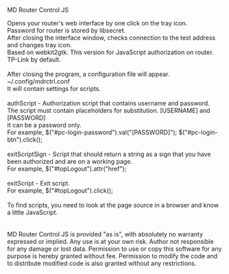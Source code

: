 MD Router Control JS

Opens your router's web interface by one click on the tray icon.\
Password for router is stored by libsecret.\
After closing the interface window, checks connection to the test address and changes tray icon.\
Based on webkit2gtk. This version for JavaScript authorization on router. TP-Link by default.\
\
After closing the program, a configuration file will appear. ~/.config/mdrctrl.conf\
It will contain settings for scripts.\
\
authScript - Authorization script that contains username and password.\
The script must contain placeholders for substitution. \[USERNAME\] and \[PASSWORD\]\
It can be a password only.\
For example, \$\("\#pc-login-password"\)\.val\("\[PASSWORD\]"\); \$\("\#pc-login-btn"\)\.click\(\);\
\
exitScriptSign - Script that should return a string as a sign that you have been authorized and are on a working page.\
For example, \$\("\#topLogout"\)\.attr\("href"\);\
\
exitScript - Exit script.\
For example, \$\("\#topLogout"\).click\(\);\
\
To find scripts, you need to look at the page source in a browser and know a little JavaScript.\
\
\
MD Router Control JS is provided "as is", with absolutely no warranty expressed or implied. 
Any use is at your own risk. Author not responsible for any damage or lost data.
Permission to use or copy this software for any purpose is hereby granted without fee. 
Permission to modify the code and to distribute modified code is also granted without 
any restrictions.

